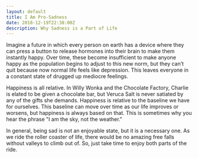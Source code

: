 ```yaml
---
layout: default
title: I Am Pro-Sadness
date: 2018-12-19T22:38:00Z
description: Why Sadness is a Part of Life
---
```


Imagine a future in which every person on earth has a device where they can press a button to release hormones into their brain to make them instantly happy. Over time, these become insufficient to make anyone happy as the population begins to adjust to this new norm, but they can’t quit because now normal life feels like depression. This leaves everyone in a constant state of drugged up mediocre feelings.   
   
Happiness is all relative. In Willy Wonka and the Chocolate Factory, Charlie is elated to be given a chocolate bar, but Veruca Salt is never satiated by any of the gifts she demands. Happiness is relative to the baseline we have for ourselves. This baseline can move over time as our life improves or worsens, but happiness is always based on that. This is sometimes why you hear the phrase "I am the sky, not the weather."  

In general, being sad is not an enjoyable state, but it is a necessary one. As we ride the roller coaster of life, there would be no amazing free falls without valleys to climb out of. So, just take time to enjoy both parts of the ride. 